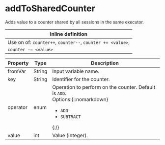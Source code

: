 ---
---
# addToSharedCounter

Adds value to a counter shared by all sessions in the same executor.

| Inline definition |
| -------- |
| Use on of: <code>counter++</code>, <code>counter--</code>, <code>counter += &lt;value&gt;</code>,
             <code>counter -= &lt;value&gt;</code> |


| Property | Type | Description |
| ------- | ------- | -------- |
| fromVar | String | Input variable name. |
| key | String | Identifier for the counter. |
| operator | enum | Operation to perform on the counter. Default is <code>ADD</code>.<br>Options:{::nomarkdown}<ul><li><code>ADD</code></li><li><code>SUBTRACT</code></li></ul>{:/} |
| value | int | Value (integer). |


